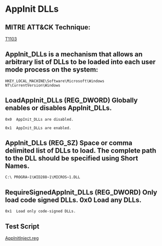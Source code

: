 # AppInit DLLs

## MITRE ATT&CK Technique:
[T1103](https://attack.mitre.org/wiki/Technique/T1103)

## AppInit_DLLs is a mechanism that allows an arbitrary list of DLLs to be loaded into each user mode process on the system:
    HKEY_LOCAL_MACHINE\Software\Microsoft\Windows NT\CurrentVersion\Windows

## LoadAppInit_DLLs (REG_DWORD)	Globally enables or disables AppInit_DLLs.

    0x0  AppInit_DLLs are disabled.

    0x1  AppInit_DLLs are enabled.

## AppInit_DLLs (REG_SZ)	Space or comma delimited list of DLLs to load. The complete path to the DLL should be specified using Short Names.

    C:\ PROGRA~1\WID288~1\MICROS~1.DLL

## RequireSignedAppInit_DLLs (REG_DWORD)	Only load code signed DLLs.	0x0 Load any DLLs.

    0x1  Load only code-signed DLLs.    

## Test Script

[AppInitInject.reg](https://github.com/redcanaryco/atomic-red-team/blob/master/Windows/Payloads/AppInitInject.reg)
